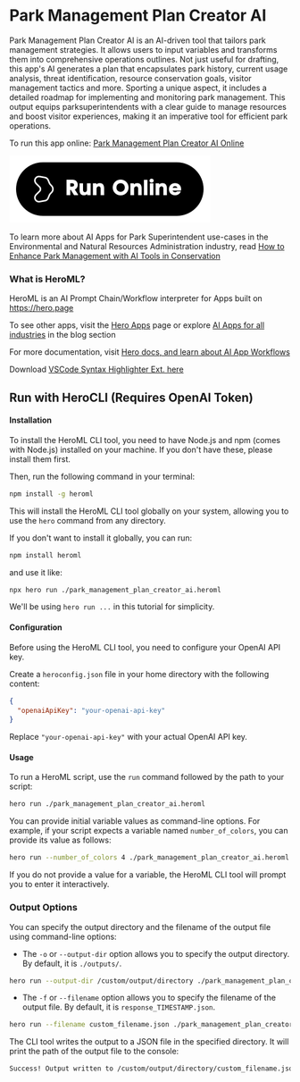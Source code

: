 # Park Management Plan Creator AI

Park Management Plan Creator AI is an AI-driven tool that tailors park management strategies. It allows users to input variables and transforms them into comprehensive operations outlines. Not just useful for drafting, this app's AI generates a plan that encapsulates park history, current usage analysis, threat identification, resource conservation goals, visitor management tactics and more. Sporting a unique aspect, it includes a detailed roadmap for implementing and monitoring park management. This output equips parksuperintendents with a clear guide to manage resources and boost visitor experiences, making it an imperative tool for efficient park operations.

To run this app online: [Park Management Plan Creator AI Online](https://hero.page/app/park-management-plan-creator-ai-ai-driven-implementation-and-monitoring-planner/CJ0fQkNwy5CmZNecBbly)

[![Run Park Management Plan Creator AI Online](/assets/run.svg)](https://hero.page/app/park-management-plan-creator-ai-ai-driven-implementation-and-monitoring-planner/CJ0fQkNwy5CmZNecBbly)

To learn more about AI Apps for Park Superintendent use-cases in the Environmental and Natural Resources Administration industry, read [How to Enhance Park Management with AI Tools in Conservation](https://hero.page/blog/ai/environmental-and-natural-resources-administration/how-to-enhance-park-management-with-ai-tools-in-conservation/170859)

### What is HeroML?
HeroML is an AI Prompt Chain/Workflow interpreter for Apps built on https://hero.page 

To see other apps, visit the [Hero Apps](https://hero.page/apps) page or explore [AI Apps for all industries](https://hero.page/blog) in the blog section

For more documentation, visit [Hero docs, and learn about AI App Workflows](https://hero.page/tutorials/introduction-to-heroml)

Download [VSCode Syntax Highlighter Ext. here](https://marketplace.visualstudio.com/items?itemName=hero-page.heroml)

## Run with HeroCLI (Requires OpenAI Token)

#### Installation

To install the HeroML CLI tool, you need to have Node.js and npm (comes with Node.js) installed on your machine. If you don't have these, please install them first. 

Then, run the following command in your terminal:

```bash
npm install -g heroml
```

This will install the HeroML CLI tool globally on your system, allowing you to use the `hero` command from any directory.

If you don't want to install it globally, you can run:

```bash
npm install heroml
```

and use it like:

```bash
npx hero run ./park_management_plan_creator_ai.heroml
```

We'll be using `hero run ...` in this tutorial for simplicity.

#### Configuration

Before using the HeroML CLI tool, you need to configure your OpenAI API key. 

Create a `heroconfig.json` file in your home directory with the following content:

```json
{
  "openaiApiKey": "your-openai-api-key"
}
```

Replace `"your-openai-api-key"` with your actual OpenAI API key.

#### Usage

To run a HeroML script, use the `run` command followed by the path to your script:

```bash
hero run ./park_management_plan_creator_ai.heroml
```

You can provide initial variable values as command-line options. For example, if your script expects a variable named `number_of_colors`, you can provide its value as follows:

```bash
hero run --number_of_colors 4 ./park_management_plan_creator_ai.heroml
```

If you do not provide a value for a variable, the HeroML CLI tool will prompt you to enter it interactively.

### Output Options

You can specify the output directory and the filename of the output file using command-line options:

- The `-o` or `--output-dir` option allows you to specify the output directory. By default, it is `./outputs/`.

```bash
hero run --output-dir /custom/output/directory ./park_management_plan_creator_ai.heroml
```

- The `-f` or `--filename` option allows you to specify the filename of the output file. By default, it is `response_TIMESTAMP.json`.

```bash
hero run --filename custom_filename.json ./park_management_plan_creator_ai.heroml
```

The CLI tool writes the output to a JSON file in the specified directory. It will print the path of the output file to the console:

```bash
Success! Output written to /custom/output/directory/custom_filename.json
```

